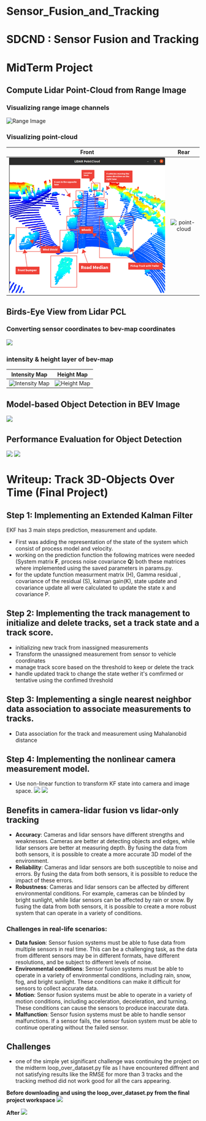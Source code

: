 # Sensor_Fusion_and_Tracking

# SDCND : Sensor Fusion and Tracking

# MidTerm Project
## Compute Lidar Point-Cloud from Range Image
### Visualizing range image channels
![Range Image](range_image_channels.png)

### Visualizing point-cloud

|             Front            |             Rear            |
|:----------------------------:|:---------------------------:|
| ![](Front.png "point-cloud") | ![](Rear.png "point-cloud") |

## Birds-Eye View from Lidar PCL

### Converting sensor coordinates to bev-map coordinates
![](BEV-map.png)
### intensity & height layer of bev-map
|             Intensity Map              |            Height Map            |
|:--------------------------------------:|:--------------------------------:|
| ![](img_intensity.png "Intensity Map") | ![](height_map.png "Height Map") |

## Model-based Object Detection in BEV Image
![](labels-detected-objects-screenshot.png)

## Performance Evaluation for Object Detection

![](performance_metrics.png)
![](precision-recall.png)

# Writeup: Track 3D-Objects Over Time (Final Project)

## Step 1: Implementing an Extended Kalman Filter
EKF has 3 main steps prediction, measurement and update.
- First was adding the representation of the state of the system which consist of process model and velocity.
- working on the prediction function the following matrices were needed (System matrix **F**, process noise covariance **Q**) both these matrices where implemented using the saved parameters in params.py.
- for the update function measurment matrix (H), Gamma residual , covariance of the residual (S), kalman gain(K), state update and covariance update all were calculated to update the state x and covariance P.

## Step 2: Implementing the track management to initialize and delete tracks, set a track state and a track score.
- initializing new track from inassigned measurements
- Transform the unassigned measurement from sensor to vehicle coordinates
- manage track score based on the threshold to keep or delete the track
- handle updated track to change the state wether it's comfirmed or tentative using the confimed threshold
## Step 3: Implementing a single nearest neighbor data association to associate measurements to tracks.
- Data association for the track and measurement using Mahalanobid distance 
## Step 4: Implementing the nonlinear camera measurement model.
- Use non-linear function to transform KF state into camera and image space.
![](final_proj_outputs/SensorFusion.png)
![](final_proj_outputs/RMSE2.png)

## Benefits in camera-lidar fusion vs lidar-only tracking
- **Accuracy**: Cameras and lidar sensors have different strengths and weaknesses. Cameras are better at detecting objects and edges, while lidar sensors are better at measuring depth. By fusing the data from both sensors, it is possible to create a more accurate 3D model of the environment.
- **Reliability**: Cameras and lidar sensors are both susceptible to noise and errors. By fusing the data from both sensors, it is possible to reduce the impact of these errors.
- **Robustness**: Cameras and lidar sensors can be affected by different environmental conditions. For example, cameras can be blinded by bright sunlight, while lidar sensors can be affected by rain or snow. By fusing the data from both sensors, it is possible to create a more robust system that can operate in a variety of conditions.

### Challenges in real-life scenarios:
- **Data fusion**: Sensor fusion systems must be able to fuse data from multiple sensors in real time. This can be a challenging task, as the data from different sensors may be in different formats, have different resolutions, and be subject to different levels of noise.
- **Environmental conditions**: Sensor fusion systems must be able to operate in a variety of environmental conditions, including rain, snow, fog, and bright sunlight. These conditions can make it difficult for sensors to collect accurate data.
- **Motion**: Sensor fusion systems must be able to operate in a variety of motion conditions, including acceleration, deceleration, and turning. These conditions can cause the sensors to produce inaccurate data.
- **Malfunction**: Sensor fusion systems must be able to handle sensor malfunctions. If a sensor fails, the sensor fusion system must be able to continue operating without the failed sensor.


## Challenges 
- one of the simple yet significant challenge was continuing the project on the midterm loop_over_dataset.py file as I have encountered diffrent and not satisfying results like the RMSE for more than 3 tracks and the tracking method did not work good for all the cars appearing.

**Before downloading and using the loop_over_dataset.py from the final project workspace**
![](final_proj_outputs/RMSE.png)

**After**
![](final_proj_outputs/RMSE2.png)

